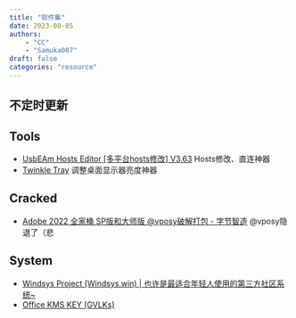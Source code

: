 ```yaml
---
title: "软件集"
date: 2023-08-05
authors:
    - "CC"
    - "Samuka007"
draft: false
categories: "resource"
---
```


不定时更新
---

## Tools

* [UsbEAm Hosts Editor [多平台hosts修改] V3.63](https://www.dogfight360.com/blog/475/) Hosts修改、直连神器
* [Twinkle Tray](https://twinkletray.com/) 调整桌面显示器亮度神器

## Cracked

* [Adobe 2022 全家桶 SP版和大师版 @vposy破解打包 - 字节智造](https://www.zsxcool.com/28665.html) @vposy隐退了（悲

## System

* [Windsys Project (Windsys.win) | 也许是最适合年轻人使用的第三方社区系统~](https://windsys.win/)
* [Office KMS KEY (GVLKs)](https://office-kms-keys.pages.dev/)
